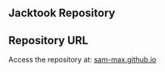 ## Jacktook Repository

## Repository URL

Access the repository at: [sam-max.github.io](https://sam-max.github.io/repository.jacktook)

